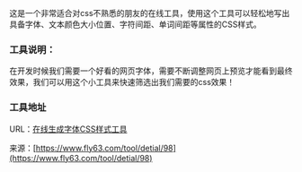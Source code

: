 这是一个非常适合对css不熟悉的朋友的在线工具，使用这个工具可以轻松地写出具备字体、文本颜色大小位置、字符间距、单词间距等属性的CSS样式。

### 工具说明：
在开发时候我们需要一个好看的网页字体，需要不断调整网页上预览才能看到最终效果，我们可以用这个小工具来快速筛选出我们需要的css效果！

### 工具地址
URL：[在线生成字体CSS样式工具](https://www.fly63.com/tool/cstxt/)

来源：[https://www.fly63.com/tool/detial/98](https://www.fly63.com/tool/detial/98)
